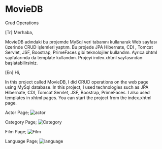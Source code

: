 # MovieDB
Crud Operations

[Tr]
Merhaba,

MovieDB adındaki bu projemde MySql veri tabanını kullanarak Web sayfası üzerinde CRUD işlemleri yaptım. Bu projede JPA Hibernate, CDI , Tomcat Servlet, JSF, Boostrap, PrimeFaces gibi teknolojiler kullandım. Ayrıca xhtml sayfalarında da template kullandım. Projeyi index.xhtml sayfasından başlatabilirsiniz.

[En]
Hi,

In this project called MovieDB, I did CRUD operations on the web page using MySql database. In this project, I used technologies such as JPA Hibernate, CDI, Tomcat Servlet, JSF, Boostrap, PrimeFaces. I also used templates in xhtml pages. You can start the project from the index.xhtml page.

Actor Page;
![actor](https://user-images.githubusercontent.com/121702279/224959414-a6fb03e3-9876-4a1f-84c1-d04b44189ec7.png)

Category Page;
![Category](https://user-images.githubusercontent.com/121702279/224960219-3fad96bf-3310-44cd-9187-8f063172ae79.png)

Film Page;
![Film](https://user-images.githubusercontent.com/121702279/224960228-bc80fdc5-0d99-4db2-adb6-28fe78159ec7.png)

Language Page;
![language](https://user-images.githubusercontent.com/121702279/224960240-5fd830fa-8ab5-4350-a607-4e05fad1708a.png)
